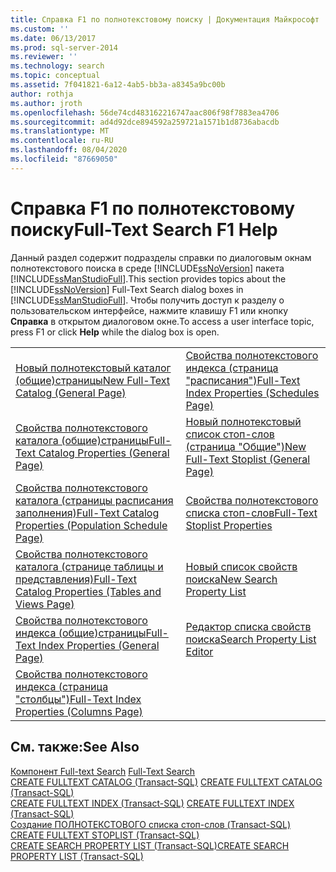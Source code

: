```yaml
---
title: Справка F1 по полнотекстовому поиску | Документация Майкрософт
ms.custom: ''
ms.date: 06/13/2017
ms.prod: sql-server-2014
ms.reviewer: ''
ms.technology: search
ms.topic: conceptual
ms.assetid: 7f041821-6a12-4ab5-bb3a-a8345a9bc00b
author: rothja
ms.author: jroth
ms.openlocfilehash: 56de74cd483162216747aac806f98f7883ea4706
ms.sourcegitcommit: ad4d92dce894592a259721a1571b1d8736abacdb
ms.translationtype: MT
ms.contentlocale: ru-RU
ms.lasthandoff: 08/04/2020
ms.locfileid: "87669050"
---
```

# <a name="full-text-search-f1-help"></a><span data-ttu-id="4e404-102">Справка F1 по полнотекстовому поиску</span><span class="sxs-lookup"><span data-stu-id="4e404-102">Full-Text Search F1 Help</span></span>
  <span data-ttu-id="4e404-103">Данный раздел содержит подразделы справки по диалоговым окнам полнотекстового поиска в среде [!INCLUDE[ssNoVersion](../includes/ssnoversion-md.md)] пакета [!INCLUDE[ssManStudioFull](../includes/ssmanstudiofull-md.md)].</span><span class="sxs-lookup"><span data-stu-id="4e404-103">This section provides topics about the [!INCLUDE[ssNoVersion](../includes/ssnoversion-md.md)] Full-Text Search dialog boxes in [!INCLUDE[ssManStudioFull](../includes/ssmanstudiofull-md.md)].</span></span> <span data-ttu-id="4e404-104">Чтобы получить доступ к разделу о пользовательском интерфейсе, нажмите клавишу F1 или кнопку **Справка** в открытом диалоговом окне.</span><span class="sxs-lookup"><span data-stu-id="4e404-104">To access a user interface topic, press F1 or click **Help** while the dialog box is open.</span></span>  
  
|||  
|-|-|  
|[<span data-ttu-id="4e404-105">Новый полнотекстовый каталог &#40;общие&#41;страницы</span><span class="sxs-lookup"><span data-stu-id="4e404-105">New Full-Text Catalog &#40;General Page&#41;</span></span>](new-full-text-catalog-general-page.md)|[<span data-ttu-id="4e404-106">Свойства полнотекстового индекса &#40;страница "расписания"&#41;</span><span class="sxs-lookup"><span data-stu-id="4e404-106">Full-Text Index Properties &#40;Schedules Page&#41;</span></span>](../../2014/database-engine/full-text-index-properties-schedules-page.md)|  
|[<span data-ttu-id="4e404-107">Свойства полнотекстового каталога &#40;общие&#41;страницы</span><span class="sxs-lookup"><span data-stu-id="4e404-107">Full-Text Catalog Properties &#40;General Page&#41;</span></span>](../../2014/database-engine/full-text-catalog-properties-general-page.md)|[<span data-ttu-id="4e404-108">Новый полнотекстовый список стоп-слов &#40;страница "Общие"&#41;</span><span class="sxs-lookup"><span data-stu-id="4e404-108">New Full-Text Stoplist &#40;General Page&#41;</span></span>](../../2014/database-engine/new-full-text-stoplist-general-page.md)|  
|[<span data-ttu-id="4e404-109">Свойства полнотекстового каталога &#40;страницы расписания заполнения&#41;</span><span class="sxs-lookup"><span data-stu-id="4e404-109">Full-Text Catalog Properties &#40;Population Schedule Page&#41;</span></span>](../../2014/database-engine/full-text-catalog-properties-population-schedule-page.md)|[<span data-ttu-id="4e404-110">Свойства полнотекстового списка стоп-слов</span><span class="sxs-lookup"><span data-stu-id="4e404-110">Full-Text Stoplist Properties</span></span>](../../2014/database-engine/full-text-stoplist-properties.md)|  
|[<span data-ttu-id="4e404-111">Свойства полнотекстового каталога &#40;странице таблицы и представления&#41;</span><span class="sxs-lookup"><span data-stu-id="4e404-111">Full-Text Catalog Properties &#40;Tables and Views Page&#41;</span></span>](../../2014/database-engine/full-text-catalog-properties-tables-and-views-page.md)|[<span data-ttu-id="4e404-112">Новый список свойств поиска</span><span class="sxs-lookup"><span data-stu-id="4e404-112">New Search Property List</span></span>](../../2014/database-engine/new-search-property-list.md)|  
|[<span data-ttu-id="4e404-113">Свойства полнотекстового индекса &#40;общие&#41;страницы</span><span class="sxs-lookup"><span data-stu-id="4e404-113">Full-Text Index Properties &#40;General Page&#41;</span></span>](../../2014/database-engine/full-text-index-properties-general-page.md)|[<span data-ttu-id="4e404-114">Редактор списка свойств поиска</span><span class="sxs-lookup"><span data-stu-id="4e404-114">Search Property List Editor</span></span>](../../2014/database-engine/search-property-list-editor.md)|  
|[<span data-ttu-id="4e404-115">Свойства полнотекстового индекса &#40;страница "столбцы"&#41;</span><span class="sxs-lookup"><span data-stu-id="4e404-115">Full-Text Index Properties &#40;Columns Page&#41;</span></span>](../../2014/database-engine/full-text-index-properties-columns-page.md)||  
  
## <a name="see-also"></a><span data-ttu-id="4e404-116">См. также:</span><span class="sxs-lookup"><span data-stu-id="4e404-116">See Also</span></span>  
 <span data-ttu-id="4e404-117">[Компонент Full-text Search](../relational-databases/search/full-text-search.md) </span><span class="sxs-lookup"><span data-stu-id="4e404-117">[Full-Text Search](../relational-databases/search/full-text-search.md) </span></span>  
 <span data-ttu-id="4e404-118">[CREATE FULLTEXT CATALOG (Transact-SQL)](/sql/t-sql/statements/create-fulltext-catalog-transact-sql) </span><span class="sxs-lookup"><span data-stu-id="4e404-118">[CREATE FULLTEXT CATALOG &#40;Transact-SQL&#41;](/sql/t-sql/statements/create-fulltext-catalog-transact-sql) </span></span>  
 <span data-ttu-id="4e404-119">[CREATE FULLTEXT INDEX (Transact-SQL)](/sql/t-sql/statements/create-fulltext-index-transact-sql) </span><span class="sxs-lookup"><span data-stu-id="4e404-119">[CREATE FULLTEXT INDEX &#40;Transact-SQL&#41;](/sql/t-sql/statements/create-fulltext-index-transact-sql) </span></span>  
 <span data-ttu-id="4e404-120">[Создание ПОЛНОТЕКСТОВОГО списка стоп-слов &#40;Transact-SQL&#41;](/sql/t-sql/statements/create-fulltext-stoplist-transact-sql) </span><span class="sxs-lookup"><span data-stu-id="4e404-120">[CREATE FULLTEXT STOPLIST &#40;Transact-SQL&#41;](/sql/t-sql/statements/create-fulltext-stoplist-transact-sql) </span></span>  
 [<span data-ttu-id="4e404-121">CREATE SEARCH PROPERTY LIST (Transact-SQL)</span><span class="sxs-lookup"><span data-stu-id="4e404-121">CREATE SEARCH PROPERTY LIST &#40;Transact-SQL&#41;</span></span>](/sql/t-sql/statements/create-search-property-list-transact-sql)  
  
  
